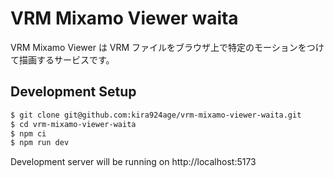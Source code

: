 # VRM Mixamo Viewer waita

VRM Mixamo Viewer は VRM ファイルをブラウザ上で特定のモーションをつけて描画するサービスです。

## Development Setup

```bash
$ git clone git@github.com:kira924age/vrm-mixamo-viewer-waita.git
$ cd vrm-mixamo-viewer-waita
$ npm ci
$ npm run dev
```

Development server will be running on http://localhost:5173

